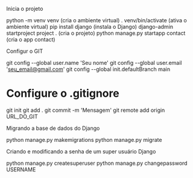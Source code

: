Inicia o projeto

python -m venv venv                     (cria o ambiente virtual)
. venv/bin/activate                     (ativa o ambiente virtual)
pip install django                      (instala o Django)
django-admin startproject project .     (cria o projeto)
python manage.py startapp contact       (cria o app contact)

Configur o GIT

git config --global user.name 'Seu nome'
git config --global user.email 'seu_email@gmail.com'
git config --global init.defaultBranch main
# Configure o .gitignore
git init
git add .
git commit -m 'Mensagem'
git remote add origin URL_DO_GIT

Migrando a base de dados do Django

python manage.py makemigrations
python manage.py migrate

Criando e modificando a senha de um super usuário Django

python manage.py createsuperuser
python manage.py changepassword USERNAME